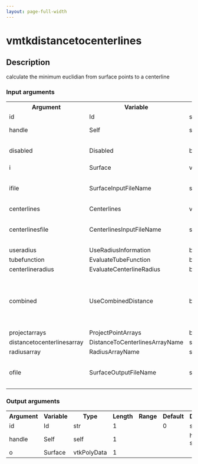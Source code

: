 ```yaml
---
layout: page-full-width
---
```

<h1>vmtkdistancetocenterlines</h1>
<h2>Description</h2>
calculate the minimum euclidian from surface points to a centerline
<h3>Input arguments</h3>
<table class="vmtkscripts">
<tr>
<th>Argument</th><th>Variable</th><th>Type</th><th>Length</th><th>Range</th><th>Default</th><th>Description</th>
</tr>
<tr><td>id</td><td>Id</td><td>str</td><td>1</td><td></td><td>0</td><td>script id</td>
</tr>
<tr><td>handle</td><td>Self</td><td>self</td><td>1</td><td></td><td></td><td>handle to self</td>
</tr>
<tr><td>disabled</td><td>Disabled</td><td>bool</td><td>1</td><td></td><td>0</td><td>disable execution and piping</td>
</tr>
<tr><td>i</td><td>Surface</td><td>vtkPolyData</td><td>1</td><td></td><td></td><td></td>
</tr>
<tr><td>ifile</td><td>SurfaceInputFileName</td><td>str</td><td>1</td><td></td><td></td><td>filename for the default Surface reader</td>
</tr>
<tr><td>centerlines</td><td>Centerlines</td><td>vtkPolyData</td><td>1</td><td></td><td></td><td></td>
</tr>
<tr><td>centerlinesfile</td><td>CenterlinesInputFileName</td><td>str</td><td>1</td><td></td><td></td><td>filename for the default Centerlines reader</td>
</tr>
<tr><td>useradius</td><td>UseRadiusInformation</td><td>bool</td><td>1</td><td></td><td>0</td><td></td>
</tr>
<tr><td>tubefunction</td><td>EvaluateTubeFunction</td><td>bool</td><td>1</td><td></td><td>0</td><td></td>
</tr>
<tr><td>centerlineradius</td><td>EvaluateCenterlineRadius</td><td>bool</td><td>1</td><td></td><td>0</td><td></td>
</tr>
<tr><td>combined</td><td>UseCombinedDistance</td><td>bool</td><td>1</td><td></td><td>0</td><td>combines local radius with maximum inscribed sphere radius</td>
</tr>
<tr><td>projectarrays</td><td>ProjectPointArrays</td><td>bool</td><td>1</td><td></td><td>0</td><td></td>
</tr>
<tr><td>distancetocenterlinesarray</td><td>DistanceToCenterlinesArrayName</td><td>str</td><td>1</td><td></td><td>DistanceToCenterlines</td><td></td>
</tr>
<tr><td>radiusarray</td><td>RadiusArrayName</td><td>str</td><td>1</td><td></td><td>MaximumInscribedSphereRadius</td><td></td>
</tr>
<tr><td>ofile</td><td>SurfaceOutputFileName</td><td>str</td><td>1</td><td></td><td></td><td>filename for the default Surface writer</td>
</tr>
</table>
<h3>Output arguments</h3>
<table class="vmtkscripts">
<tr>
<th>Argument</th><th>Variable</th><th>Type</th><th>Length</th><th>Range</th><th>Default</th><th>Description</th>
</tr>
<tr><td>id</td><td>Id</td><td>str</td><td>1</td><td></td><td>0</td><td>script id</td>
</tr>
<tr><td>handle</td><td>Self</td><td>self</td><td>1</td><td></td><td></td><td>handle to self</td>
</tr>
<tr><td>o</td><td>Surface</td><td>vtkPolyData</td><td>1</td><td></td><td></td><td></td>
</tr>
</table>

